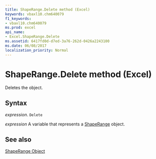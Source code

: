 ```yaml
---
title: ShapeRange.Delete method (Excel)
keywords: vbaxl10.chm640079
f1_keywords:
- vbaxl10.chm640079
ms.prod: excel
api_name:
- Excel.ShapeRange.Delete
ms.assetid: 6417fd0d-d7ed-3a76-262d-0426a2243100
ms.date: 06/08/2017
localization_priority: Normal
---
```



# ShapeRange.Delete method (Excel)

Deletes the object.


## Syntax

_expression_. `Delete`

_expression_ A variable that represents a [ShapeRange](./Excel.ShapeRange.md) object.


## See also


[ShapeRange Object](Excel.ShapeRange.md)

